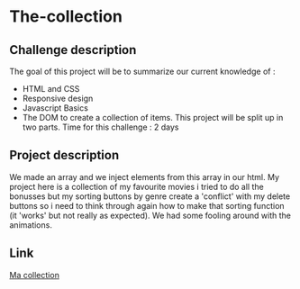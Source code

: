 # The-collection

## Challenge description
 The goal of this project will be to summarize our current knowledge of :
 - HTML and CSS
 - Responsive design
 - Javascript Basics
 - The DOM
to create a collection of items. This project will be split up in two parts.
Time for this challenge : 2 days

## Project description

We made an array and we inject elements from this array in our html. My project here is a collection of my favourite movies i tried to do all the bonusses but my sorting buttons by genre create a 'conflict' with my delete buttons so i need to think through again how to make that sorting function (it 'works' but not really as expected). We had some fooling around with the animations. 

## Link 

[Ma collection](https://pierremarien.github.io/The-collection/)